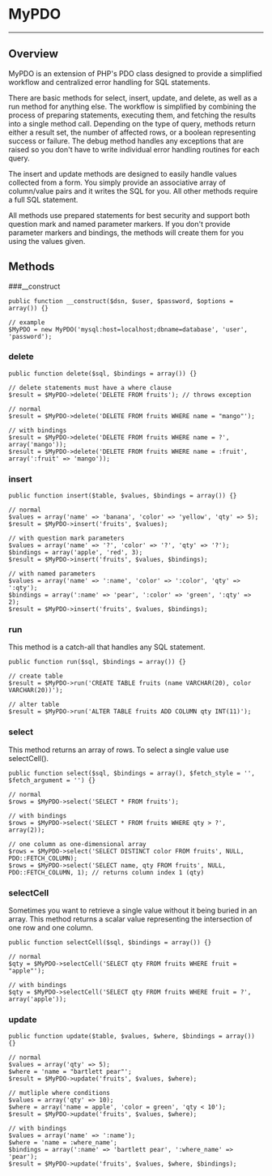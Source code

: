 # MyPDO

***

## Overview

MyPDO is an extension of PHP's PDO class designed to provide a simplified
workflow and centralized error handling for SQL statements.

There are basic methods for select, insert, update, and delete, as well as a
run method for anything else. The workflow is simplified by combining the
process of preparing statements, executing them, and fetching the results into
a single method call. Depending on the type of query, methods return either a
result set, the number of affected rows, or a boolean representing success or
failure. The debug method handles any exceptions that are raised so you don't
have to write individual error handling routines for each query.

The insert and update methods are designed to easily handle values collected
from a form. You simply provide an associative array of column/value pairs and
it writes the SQL for you. All other methods require a full SQL statement. 

All methods use prepared statements for best security and support both
question mark and named parameter markers. If you don't provide parameter
markers and bindings, the methods will create them for you using the values
given. 

## Methods

###__construct

```
public function __construct($dsn, $user, $password, $options = array()) {}

// example
$MyPDO = new MyPDO('mysql:host=localhost;dbname=database', 'user', 'password');
```

### delete

```
public function delete($sql, $bindings = array()) {}

// delete statements must have a where clause
$result = $MyPDO->delete('DELETE FROM fruits'); // throws exception

// normal
$result = $MyPDO->delete('DELETE FROM fruits WHERE name = "mango"'); 

// with bindings
$result = $MyPDO->delete('DELETE FROM fruits WHERE name = ?', array('mango')); 
$result = $MyPDO->delete('DELETE FROM fruits WHERE name = :fruit', array(':fruit' => 'mango')); 
```

### insert

```
public function insert($table, $values, $bindings = array()) {}

// normal
$values = array('name' => 'banana', 'color' => 'yellow', 'qty' => 5);
$result = $MyPDO->insert('fruits', $values);

// with question mark parameters
$values = array('name' => '?', 'color' => '?', 'qty' => '?');
$bindings = array('apple', 'red', 3);
$result = $MyPDO->insert('fruits', $values, $bindings);

// with named parameters
$values = array('name' => ':name', 'color' => ':color', 'qty' => ':qty');
$bindings = array(':name' => 'pear', ':color' => 'green', ':qty' => 2);
$result = $MyPDO->insert('fruits', $values, $bindings);
```

### run

This method is a catch-all that handles any SQL statement. 

```
public function run($sql, $bindings = array()) {}

// create table
$result = $MyPDO->run('CREATE TABLE fruits (name VARCHAR(20), color VARCHAR(20))');

// alter table
$result = $MyPDO->run('ALTER TABLE fruits ADD COLUMN qty INT(11)');
```

### select

This method returns an array of rows. To select a single value use selectCell().

```
public function select($sql, $bindings = array(), $fetch_style = '', $fetch_argument = '') {}

// normal
$rows = $MyPDO->select('SELECT * FROM fruits');

// with bindings
$rows = $MyPDO->select('SELECT * FROM fruits WHERE qty > ?', array(2));

// one column as one-dimensional array
$rows = $MyPDO->select('SELECT DISTINCT color FROM fruits', NULL, PDO::FETCH_COLUMN);
$rows = $MyPDO->select('SELECT name, qty FROM fruits', NULL, PDO::FETCH_COLUMN, 1); // returns column index 1 (qty)
```

### selectCell

Sometimes you want to retrieve a single value without it being buried in an array. This method returns a scalar value representing the intersection of one row and one column. 

```
public function selectCell($sql, $bindings = array()) {}

// normal
$qty = $MyPDO->selectCell('SELECT qty FROM fruits WHERE fruit = "apple"'); 

// with bindings
$qty = $MyPDO->selectCell('SELECT qty FROM fruits WHERE fruit = ?', array('apple')); 
```

### update

```
public function update($table, $values, $where, $bindings = array()) {}

// normal
$values = array('qty' => 5);
$where = 'name = "bartlett pear"';
$result = $MyPDO->update('fruits', $values, $where);

// mutliple where conditions
$values = array('qty' => 10);
$where = array('name = apple', 'color = green', 'qty < 10');
$result = $MyPDO->update('fruits', $values, $where);

// with bindings
$values = array('name' => ':name');
$where = 'name = :where_name';
$bindings = array(':name' => 'bartlett pear', ':where_name' => 'pear');
$result = $MyPDO->update('fruits', $values, $where, $bindings);
```
